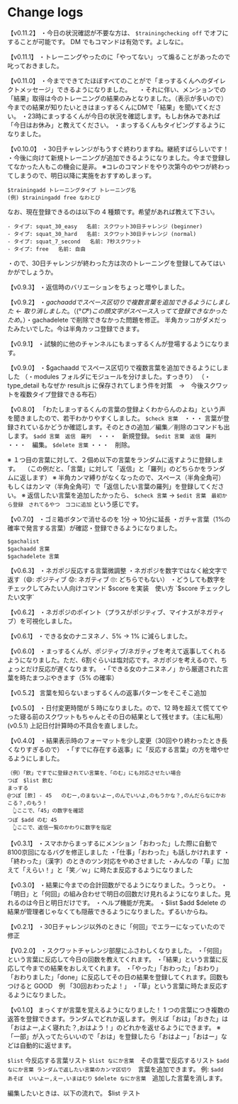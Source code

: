 # Change logs

【v0.11.2】
・今日の状況確認が不要な方は、 `$trainingchecking off` でオフにすることが可能です。 DM でもコマンドは有効です。よしなに。

【v0.11.1】
・トレーニングやったのに「やってない」って煽ることがあったので叱っておきました。

【v0.11.0】
・今までできてたほぼすべてのことがで「まっするくんへのダイレクトメッセージ」できるようになりました。
　・それに伴い、メンションでの「結果」取得は今のトレーニングの結果のみとなりました。（表示が多いので）今までの結果が知りたいときはまっするくんにDMで「結果」を聞いてください。
・23時にまっするくんが今日の状況を確認します。もしお休みであれば「今日はお休み」と教えてください。
・まっするくんもタイピングするようになりました。


【v0.10.0】
・30日チャレンジがもうすぐ終わりますね。継続すばらしいです！
・今後に向けて新規トレーニングが追加できるようになりました。今まで登録してなかった人もこの機会に是非。
※コレのコマンドをやり次第今のやつが終わってしまうので、明日以降に実施をおすすめしまっす。
```
$trainingadd トレーニングタイプ トレーニング名
(例) $trainingadd free なわとび
```
なお、現在登録できるのは以下の 4 種類です。希望があれば教えて下さい。
```
- タイプ: squat_30_easy   名前: スクワット30日チャレンジ (beginner)
- タイプ: squat_30_hard   名前: スクワット30日チャレンジ (normal)
- タイプ: squat_7_second   名前: 7秒スクワット
- タイプ: free   名前: 自由
```
・ので、30日チャレンジが終わった方は次のトレーニングを登録してみてはいかがでしょうか。



【v0.9.3】
・返信時のバリエーションをちょっと増やしました。

【v0.9.2】
・$gachaadd でスペース区切りで複数言葉を追加できるようにしました ←　取り消しました。
（( °ᗜ°)この顔文字がスペース入ってて登録できなかったため。）
・$gachadelete で削除できなかった問題を修正。 半角カッコがダメだったみたいでした。今は半角カッコ登録できます。

【v0.9.1】
・試験的に他のチャンネルにもまっするくんが登場するようになります。

【v0.9.0】
・$gachaadd でスペース区切りで複数言葉を追加できるようにしました
（・modules フォルダにモジュールを分けました。すっきり）
（・type_detail もなぜか result.js に保存されてしまう件を対策　→　今後スクワットを複数タイプ登録できる布石）


【v0.8.0】
「わたしまっするくんの言葉の登録よくわからんのよね」という声を聞きましたので、若干わかりやすくしました。
`$check 言葉`　・・・ 言葉が登録されているかどうか確認します。そのときの追加／編集／削除のコマンドも出します。
`$add 言葉　返信　羅列`　・・・　新規登録。
`$edit 言葉　返信　羅列` ・・・　編集。
`$delete 言葉` ・・・　削除。

※ １つ目の言葉に対して、２個め以下の言葉をランダムに返すように登録します。
　（この例だと、「言葉」に対して「返信」と「羅列」のどちらかをランダムに返します）
※ 半角カンマ縛りがなくなったので、スペース（半角全角可）もしくはカンマ（半角全角可）で「返信したい言葉の羅列」を登録してください。
※ 返信したい言葉を追加したかったら、 `$check 言葉` → `$edit 言葉　最初から登録　されてるやつ　ココに追加` という感じです。


【v0.7.0】
・ゴミ箱ボタンで消せるのを 1分 → 10分に延長
・ガチャ言葉（1%の確率で発言する言葉）が確認・登録できるようになりました。
```
$gachalist
$gachaadd 言葉
$gachadelete 言葉
```


【v0.6.3】
・ネガポジ反応する言葉微調整
・ネガポジを数字ではなく絵文字で返す（😄: ポジティブ  😟: ネガティブ  🙄: どちらでもない）
・どうしても数字をチェックしてみたい人向けコマンド $score を実装　使い方 `$score チェックしたい文字`

【v0.6.2】
・ネガポジのポイント（プラスがポジティブ、マイナスがネガティブ）を可視化しました。

【v0.6.1】
・できる女のナニヌネノ、5% → 1% に減らしました。

【v0.6.0】
・まっするくんが、ポジティブ/ネガティブを考えて返事してくれるようになりました。ただ、6割ぐらいは塩対応です。ネガポジを考えるので、ちょっとだけ反応が遅くなります。
・「できる女のナニヌネノ」から厳選された言葉を時たまつぶやきます（5% の確率）

【v0.5.2】
言葉を知らないまっするくんの返事パターンをそこそこ追加

【v0.5.0】
・日付変更時間が 5 時になりました。ので、12 時を超えて慌ててやった寝る前のスクワットもちゃんとその日の結果として残せます。（主に私用）
(v0.5.1) 上記日付計算時の不具合を直しました。

【v0.4.0】
・結果表示時のフォーマットを少し変更（30回やり終わったとき長くなりすぎるので）
・「すでに存在する返事」に「反応する言葉」の方を増やせるようにしました。
```
（例）「飲」ですでに登録されてい言葉を、「のむ」にも対応させたい場合
つぽ　$list 飲む
まっする
@つぽ [飲] - 45   のむー,のまないよー,のんでいいよ,のもうかな？,のんだらなにかおこる？,のもう！
　👆ここで、「45」の数字を確認
つぽ $add のむ 45
　👆ここで、返信一覧のかわりに数字を指定
```

【v0.3.1】
・スマホからまっするにメンション「おわった」した際に自動で 8100京回になるバグを修正しました
・「仕事」「おわった」も話しかけれます
・「終わった」（漢字）のときのツン対応をやめさせました
・みんなの「草」に加えて「えらい！」と「笑／ｗ」に時たま反応するようになりました

【v0.3.0】
・結果に今までの合計回数がでるようになりました。うっとり。
・「明日」と「何回」の組み合わせで明日の回数だけ見れるようになりました。見れるのは今日と明日だけです。
・ヘルプ機能が充実。
・$list $add $delete の結果が管理者じゃなくても隠蔽できるようになりました。ずるいからね。

【v0.2.1】
・30日チャレンジ以外のときに「何回」でエラーになっていたので修正

【V0.2.0】
・スクワットチャレンジ部屋にふさわしくなりました。
・「何回」という言葉に反応して今日の回数を教えてくれます。
・「結果」という言葉に反応して今までの結果をおしえてくれます。
・「やった」「おわった」「おわり」「おわりました」「done」に反応してその日の結果を登録してくれます。回数もつけると GOOD　例 「30回おわったよ！」
・「草」という言葉に時たま反応するようになりました。

【v0.1.0】
まっくすが言葉を覚えるようになりました！
1 つの言葉につき複数の返答を登録できます。ランダムでどれか返します。
例えば「おは」「おきた」は「おはよー,よく寝れた？,おはよう！」のどれかを返せるようにできます。
※「一部」が入ってたらいいので「おは」を登録したら「おはよー」「おはー」などは自動的に返せます。

`$list` 今反応する言葉リスト
`$list なにか言葉`　その言葉で反応するリスト
`$add なにか言葉 ランダムで返したい言葉のカンマ区切り`　言葉を追加できます。 例: `$add あそぼ　いいよー,えー,いまはむり`
`$delete なにか言葉`　追加した言葉を消します。

編集したいときは、以下の流れで。
$list テスト

